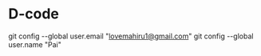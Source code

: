 # D-code
git config --global user.email "lovemahiru1@gmail.com"
  git config --global user.name "Pai"

